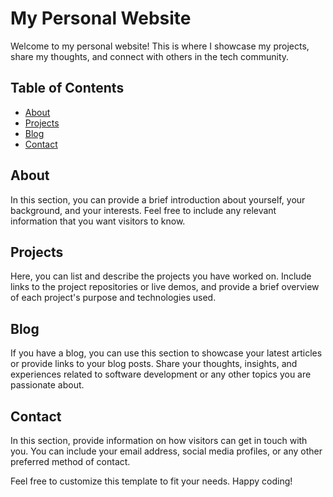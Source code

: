 # My Personal Website

Welcome to my personal website! This is where I showcase my projects, share my thoughts, and connect with others in the tech community.

## Table of Contents

- [About](#about)
- [Projects](#projects)
- [Blog](#blog)
- [Contact](#contact)

## About

In this section, you can provide a brief introduction about yourself, your background, and your interests. Feel free to include any relevant information that you want visitors to know.

## Projects

Here, you can list and describe the projects you have worked on. Include links to the project repositories or live demos, and provide a brief overview of each project's purpose and technologies used.

## Blog

If you have a blog, you can use this section to showcase your latest articles or provide links to your blog posts. Share your thoughts, insights, and experiences related to software development or any other topics you are passionate about.

## Contact

In this section, provide information on how visitors can get in touch with you. You can include your email address, social media profiles, or any other preferred method of contact.

Feel free to customize this template to fit your needs. Happy coding!
